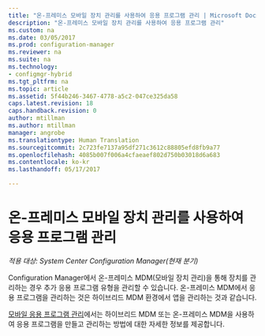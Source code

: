 ```yaml
---
title: "온-프레미스 모바일 장치 관리를 사용하여 응용 프로그램 관리 | Microsoft Docs"
description: "온-프레미스 모바일 장치 관리를 사용하여 응용 프로그램 관리"
ms.custom: na
ms.date: 03/05/2017
ms.prod: configuration-manager
ms.reviewer: na
ms.suite: na
ms.technology:
- configmgr-hybrid
ms.tgt_pltfrm: na
ms.topic: article
ms.assetid: 5f44b246-3467-4778-a5c2-047ce325da58
caps.latest.revision: 18
caps.handback.revision: 0
author: mtillman
ms.author: mtillman
manager: angrobe
ms.translationtype: Human Translation
ms.sourcegitcommit: 2c723fe7137a95df271c3612c88805efd8fb9a77
ms.openlocfilehash: 4085b007f006a4cfaeaef802d750b03018d6a683
ms.contentlocale: ko-kr
ms.lasthandoff: 05/17/2017

---
```

# <a name="manage-applications-for-on-premises-mobile-device-management"></a>온-프레미스 모바일 장치 관리를 사용하여 응용 프로그램 관리

*적용 대상: System Center Configuration Manager(현재 분기)*

Configuration Manager에서 온-프레미스 MDM(모바일 장치 관리)을 통해 장치를 관리하는 경우 추가 응용 프로그램 유형을 관리할 수 있습니다. 온-프레미스 MDM에서 응용 프로그램을 관리하는 것은 하이브리드 MDM 환경에서 앱을 관리하는 것과 같습니다.

[모바일 응용 프로그램 관리](management-tasks-applications.md)에서는 하이브리드 MDM 또는 온-프레미스 MDM을 사용하여 응용 프로그램을 만들고 관리하는 방법에 대한 자세한 정보를 제공합니다.

